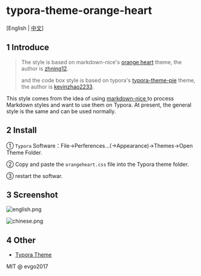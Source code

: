 
# typora-theme-orange-heart

[English | [中文](README_CN.md)]

## 1 Introduce


> The style is based on markdown-nice's [orange heart](https://preview.mdnice.com/themes/id/1) theme, the author is [zhning12](https://github.com/zhning12).
>
> and the code box style is based on typora's [typora-theme-pie](https://github.com/kevinzhao2233/typora-theme-pie) theme, the author is [kevinzhao2233](https://github.com/kevinzhao2233).

This style comes from the idea of using [markdown-nice ](https://github.com/mdnice/markdown-nice)to process Markdown styles and want to use them on Typora. At present, the general style is the same and can be used normally.

## 2 Install

① `Typora` Software：File->Perferences...(->Appearance)->Themes->Open Theme Folder.

②  Copy and paste the `orangeheart.css` file into the Typora theme folder.

③  restart the softwar.

## 3 Screenshot

![english.png](https://theme.typora.io/media/theme/orangeheart/english.png)

![chinese.png](https://theme.typora.io/media/theme/orangeheart/chinese.png)

## 4 Other

* [Typora Theme](http://theme.typora.io/)

MIT @ evgo2017
